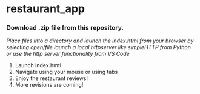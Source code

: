 # restaurant_app


### Download .zip file from this repository.

*Place files into a directory and launch the index.html from your browser by selecting open/file*
*launch a local httpserver like simpleHTTP from Python or use the http server functionality from VS Code*

1. Launch index.hmtl
2. Navigate using your mouse or using tabs 
3. Enjoy the restaurant reviews!
4. More revisions are coming!
